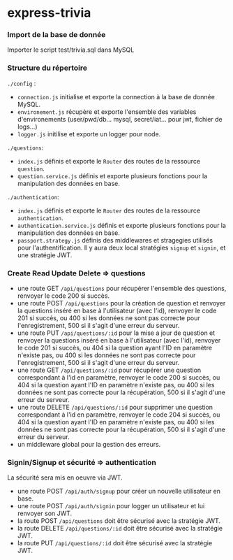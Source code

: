 # express-trivia

### Import de la base de donnée
Importer le script test/trivia.sql dans MySQL

### Structure du répertoire

`./config` :
* `connection.js` initialise et exporte la connection à la base de donnée MySQL.
* `environement.js` récupère et exporte l'ensemble des variables d'environements (user/pwd/db... mysql, secret/iat... pour jwt, fichier de logs...)
* `logger.js` initilise et exporte un logger pour node.

`./questions`:
* `index.js` définis et exporte le `Router` des routes de la ressource `question`.
* `question.service.js` définis et exporte plusieurs fonctions pour la manipulation des données en base.

`./authentication`:
* `index.js` définis et exporte le `Router` des routes de la ressource `authentication`.
* `authentication.service.js` définis et exporte plusieurs fonctions pour la manipulation des données en base.
* `passport.strategy.js` définis des middlewares et stragegies utilisés pour l'authentification. Il y aura deux local stratégies `signup` et `signin`, et une stratégie JWT.

### Create Read Update Delete => questions
* une route GET `/api/questions` pour récupérer l'ensemble des questions, renvoyer le code 200 si succès.
* une route POST `/api/questions` pour la création de question et renvoyer la questions inséré en base à l'utilisateur (avec l'id), renvoyer le code 201 si succès, ou 400 si les données ne sont pas correcte pour l'enregistrement, 500 si il s'agit d'une erreur du serveur.
* une route PUT `/api/questions/:id` pour la mise a jour de question et renvoyer la questions inséré en base à l'utilisateur (avec l'id), renvoyer le code 201 si succès, ou 404 si la question ayant l'ID en paramètre n'existe pas, ou 400 si les données ne sont pas correcte pour l'enregistrement, 500 si il s'agit d'une erreur du serveur.
* une route GET `/api/questions/:id` pour récupérer une question correspondant à l'id en paramètre, renvoyer le code 200 si succès, ou 404 si la question ayant l'ID en paramètre n'existe pas, ou 400 si les données ne sont pas correcte pour la récupération, 500 si il s'agit d'une erreur du serveur.
* une route DELETE `/api/questions/:id` pour supprimer une question correspondant à l'id en paramètre, renvoyer le code 204 si succès, ou 404 si la question ayant l'ID en paramètre n'existe pas, ou 400 si les données ne sont pas correcte pour la récupération, 500 si il s'agit d'une erreur du serveur.
* un middleware global pour la gestion des erreurs.

### Signin/Signup et sécurité => authentication
La sécurité sera mis en oeuvre via JWT.

* une route POST `/api/auth/signup` pour créer un nouvelle utilisateur en base.
* une route POST `/api/auth/signin` pour logger un utilisateur et lui renvoyer son JWT.
* la route POST `/api/questions` doit être sécurisé avec la stratégie JWT.
* la route DELETE `/api/questions/:id` doit être sécurisé avec la stratégie JWT.
* la route PUT `/api/questions/:id` doit être sécurisé avec la stratégie JWT.
